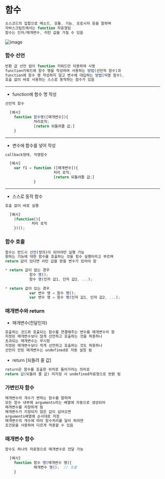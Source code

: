 # 함수

```javascript
소스코드의 집합으로 메소드, 모듈, 기능, 프로시저 등을 말하며
자바스크립트에서는 function 자료형임
함수는 인자/매개변수, 리턴 값을 가질 수 있음
```

![image](https://cuz-iam.com/wp-content/uploads/2021/03/2-4.jpg)

### 함수 선언

```javascript
반환 값 선언 없이 function 키워드만 이용하여 사용
function키워드에 함수 명을 작성하여 사용하는 방법(선언적 함수)과
function에 함수 명 작성하지 않고 변수에 대입하는 방법(익명 함수),
호출 없이 바로 사용하는 스스로 동작하는 함수가 있음
```

-----------------------------------------------------------------------------------

- function에 함수 명 작성
```javascript
선언적 함수

  [예시]
    function 함수명([매개변수]){
             처리로직;
             [return 되돌려줄 값;]
    }
```

-----------------------------------------------------------------------------------

- 변수에 함수를 넣어 작성
```javascript
callback형태, 익명함수

  [예시]
    var f1 = function ([매개변수]){
                      처리 로직;
                      [return 되돌려줄 값;]
             }
```

-----------------------------------------------------------------------------------

- 스스로 동작 함수
```javascript
호출 없이 바로 실행

  [예시]
    (function(){
            처리 로직
    })();
```

### 함수 호출

```javascript
함수는 반드시 선언(정의)이 되어야만 실행 가능
원하는 기능에 대한 함수를 호출하는 것을 함수 실행이라고 부르며
return 값이 있다면 리턴 값을 받을 변수가 있어야 함

* return 값이 없는 경우
           함수 명();
           함수 명(인자 값1, 인자 값2, ...);
           
* return 값이 있는 경우
           var 변수 명 = 함수 명();
           var 변수 명 = 함수 명(인자 값1, 인자 값2, ...);
```

### 매개변수와 return

- 매개변수(전달인자)
```javascript
호출하는 코드와 호출되는 함수를 연결해주는 변수를 매개변수라 함
지정된 매개변수보다 많게 선언하고 호출하는 것을 허용하나
초과되는 매개변수는 무시함
지정된 매개변수보다 적게 선언하고 호출하는 것도 허용하나
선언이 안된 매개변수는 undefined로 자동 설정 됨
```
- return [되돌려 줄 값]
```javascript
return은 함수를 호출한 위치로 돌아가라는 의미로
return 값(되돌려 줄 값) 미지정 시 undefined자료형으로 반환 됨
```

### 가변인자 함수

```javascript
매개변수의 개수가 변하는 함수를 말하며
모든 함수 내부에 arguments라는 배열에 자동으로 생성되어
매개변수를 저장하게 됨
매개변수가 지정되지 않은 값이 넘어오면
arguments배열에 순서대로 저장
매개변수의 개수에 따라 함수처리를 달리 하려면
조건문을 사용하여 다르게 적용할 수 있음
```

### 매개변수 함수

```javascript
함수도 하나의 자료형으로 매개변수로 전달 가능

  [예시]
    function 함수 명(매개변수 명){
             매개변수 명();  // 호출
    }
```
